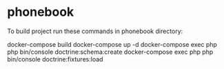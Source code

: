# phonebook
To build project run these commands in phonebook directory:

docker-compose build
docker-compose up -d
docker-compose exec php php bin/console doctrine:schema:create
docker-compose exec php php bin/console doctrine:fixtures:load
